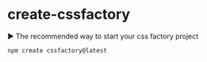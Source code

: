 # create-cssfactory

▶ The recommended way to start your css factory project

```
npm create cssfactory@latest
```
